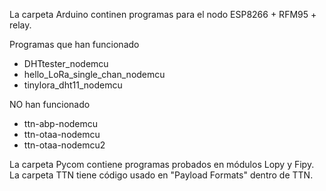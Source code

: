 La carpeta Arduino continen programas para el nodo ESP8266 + RFM95 + relay.  

Programas que han funcionado  
- DHTtester_nodemcu
- hello_LoRa_single_chan_nodemcu
- tinylora_dht11_nodemcu

NO han funcionado  
- ttn-abp-nodemcu
- ttn-otaa-nodemcu
- ttn-otaa-nodemcu2

La carpeta Pycom contiene programas probados en módulos Lopy y Fipy.  
La carpeta TTN tiene código usado en "Payload Formats" dentro de TTN.

